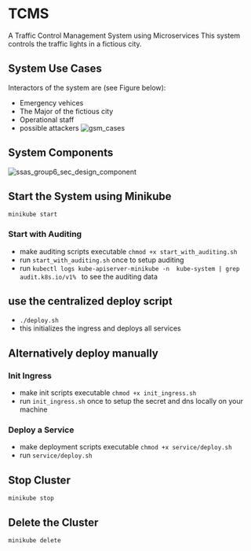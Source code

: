 # TCMS
A Traffic Control Management System using Microservices
This system controls the traffic lights in a fictious city.

## System Use Cases
Interactors of the system are (see Figure below):
- Emergency vehices
- The Major of the fictious city
- Operational staff 
- possible attackers
![gsm_cases](https://user-images.githubusercontent.com/29780475/114725942-399ba680-9d3d-11eb-8e47-937369b0b520.jpeg)

## System Components
![ssas_group6_sec_design_component](https://user-images.githubusercontent.com/29780475/114726022-491aef80-9d3d-11eb-955b-4e8ed012cb90.png)

## Start the System using Minikube
`minikube start`

### Start with Auditing
* make auditing scripts executable `chmod +x start_with_auditing.sh`
* run `start_with_auditing.sh` once to setup auditing
* run `kubectl logs kube-apiserver-minikube -n  kube-system | grep audit.k8s.io/v1% ` to see the auditing data

## use the centralized deploy script
* `./deploy.sh`
* this initializes the ingress and deploys all services

## Alternatively deploy manually

### Init Ingress
* make init scripts executable `chmod +x init_ingress.sh`
* run `init_ingress.sh` once to setup the secret and dns locally on your machine

### Deploy a Service
* make deployment scripts executable `chmod +x service/deploy.sh`
* run `service/deploy.sh`

## Stop Cluster
`minikube stop`

## Delete the Cluster
`minikube delete`

